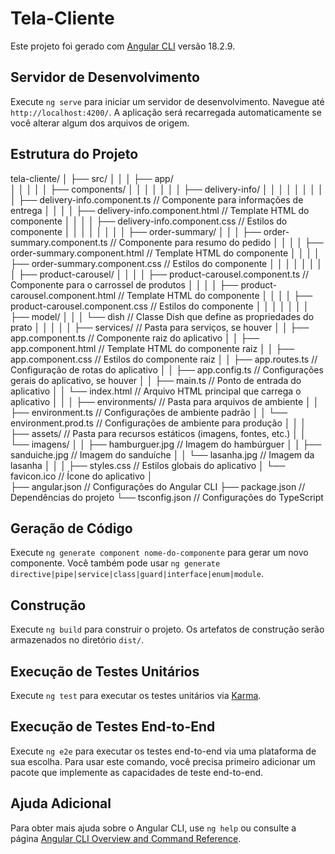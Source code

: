 # Tela-Cliente

Este projeto foi gerado com [Angular CLI](https://github.com/angular/angular-cli) versão 18.2.9.

## Servidor de Desenvolvimento

Execute `ng serve` para iniciar um servidor de desenvolvimento. Navegue até `http://localhost:4200/`. A aplicação será recarregada automaticamente se você alterar algum dos arquivos de origem.

## Estrutura do Projeto

tela-cliente/ 
│ 
├── src/ 
│    │ 
│    ├── app/  
│    │ │
│    │ ├── components/ 
│    │ │ │
│    │ │ ├── delivery-info/ 
│    │ │ │ │
│    │ │ │ ├── delivery-info.component.ts // Componente para informações de entrega 
│    │ │ │ ├── delivery-info.component.html // Template HTML do componente
│    │ │ │ ├── delivery-info.component.css // Estilos do componente 
│    │ │ │ │
│    │ │ ├── order-summary/ 
│    │ │ ├── order-summary.component.ts // Componente para resumo do pedido 
│    │ │ │ ├── order-summary.component.html // Template HTML do componente 
│    │ │ │ ├── order-summary.component.css // Estilos do componente 
│    │ │ │ │
│    │ │ ├── product-carousel/ 
│    │ │ │ ├── product-carousel.component.ts // Componente para o carrossel de produtos 
│    │ │ │ ├── product-carousel.component.html // Template HTML do componente 
│    │ │ │ ├── product-carousel.component.css // Estilos do componente
│    │ │ │ │
│    │ ├── model/ 
│    │ │ └── dish  // Classe Dish que define as propriedades do prato 
│    │ │
│    │ ├── services/ // Pasta para serviços, se houver 
│    │ ├── app.component.ts // Componente raiz do aplicativo 
│    │ ├── app.component.html // Template HTML do componente raiz 
│    │ ├── app.component.css // Estilos do componente raiz 
│    │ ├── app.routes.ts // Configuração de rotas do aplicativo 
│    │ ├── app.config.ts // Configurações gerais do aplicativo, se houver 
│    │ ├── main.ts // Ponto de entrada do aplicativo 
│    │ └── index.html // Arquivo HTML principal que carrega o aplicativo 
│    │ 
│    ├── environments/ // Pasta para arquivos de ambiente 
│    │   ├── environment.ts // Configurações de ambiente padrão 
│    │   └── environment.prod.ts // Configurações de ambiente para produção 
│    │ 
│    ├── assets/ // Pasta para recursos estáticos (imagens, fontes, etc.) 
│    │ └── imagens/ 
│    │     ├── hamburguer.jpg // Imagem do hambúrguer 
│    │     ├── sanduiche.jpg // Imagem do sanduíche 
│    │     └── lasanha.jpg // Imagem da lasanha 
│    │ 
│    ├── styles.css // Estilos globais do aplicativo 
│    └── favicon.ico // Ícone do aplicativo 
│    
├── angular.json // Configurações do Angular CLI
├── package.json // Dependências do projeto 
└── tsconfig.json // Configurações do TypeScript

    
## Geração de Código

Execute `ng generate component nome-do-componente` para gerar um novo componente. Você também pode usar `ng generate directive|pipe|service|class|guard|interface|enum|module`.

## Construção

Execute `ng build` para construir o projeto. Os artefatos de construção serão armazenados no diretório `dist/`.

## Execução de Testes Unitários

Execute `ng test` para executar os testes unitários via [Karma](https://karma-runner.github.io).

## Execução de Testes End-to-End

Execute `ng e2e` para executar os testes end-to-end via uma plataforma de sua escolha. Para usar este comando, você precisa primeiro adicionar um pacote que implemente as capacidades de teste end-to-end.

## Ajuda Adicional

Para obter mais ajuda sobre o Angular CLI, use `ng help` ou consulte a página [Angular CLI Overview and Command Reference](https://angular.dev/tools/cli).
